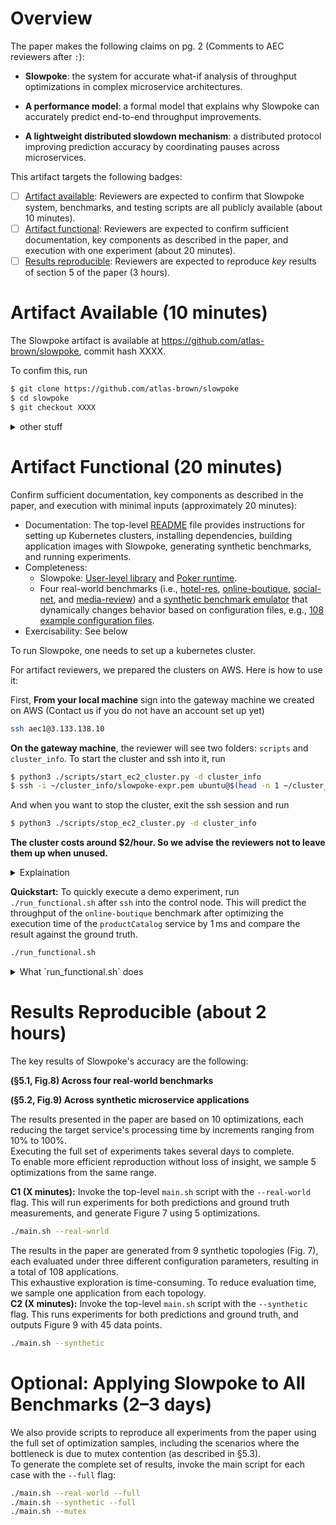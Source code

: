 # Overview

The paper makes the following claims on pg. 2 (Comments to AEC reviewers after `:`):

* **Slowpoke**: the system for accurate what-if analysis of throughput optimizations in complex microservice architectures.

* **A performance model**: a formal model that explains why Slowpoke can accurately predict end-to-end throughput improvements.

* **A lightweight distributed slowdown mechanism**: a distributed protocol improving prediction accuracy by coordinating pauses across microservices.


<!-- **(C1) Slowpoke accurately quantifies throughput optimizations on four real-world microservice applications.** -->

<!-- **(C2) Slowpoke accurately quantifies throughput after scaling optimizations or when the bottleneck is caused by mutex contention.** -->

<!-- **(C2) Slowpoke accurately quantifies throguhput optimizations across synthetic microservice applications covering a wide range of microservice characteristics.** -->

This artifact targets the following badges:

* [ ] [Artifact available](#artifact-available): Reviewers are expected to confirm that Slowpoke system, benchmarks, and testing scripts are all publicly available (about 10 minutes).
* [ ] [Artifact functional](#artifact-functional): Reviewers are expected to confirm sufficient documentation, key components as described in the paper, and execution with one experiment (about 20 minutes).
* [ ] [Results reproducible](#results-reproducible): Reviewers are expected to reproduce _key_ results of section 5 of the paper (3 hours).

# Artifact Available (10 minutes)

The Slowpoke artifact is available at https://github.com/atlas-brown/slowpoke, commit hash XXXX.

To confim this, run

```bash
$ git clone https://github.com/atlas-brown/slowpoke
$ cd slowpoke
$ git checkout XXXX
```

<details><summary>other stuff</summary>
  * EC2 cluster setup: We provide automation scripts and instructions in `scripts/setup/` to create, initialize, start, stop, and terminate EC2 clusters.
  * Building and deploying applications with Slowpoke: Instructions are available in `scripts/build/` for instrumenting applications and deploying them with Slowpoke, including modifying YAML configuration files.
  * Automated testing framework: Scripts in `scripts/test/` support end-to-end experiment orchestration with Slowpoke, enabling reproducible and automated testing.
 Confirm that the benchmark programs, their inputs, and automation scripts are all publicly available:

1. The code is hosted at: [https://github.com/atlas-brown/slowpoke](https://github.com/atlas-brown/slowpoke)

2. Slowpoke is available in the [`pkg/slowpoke/`]() directory of the repository, including a third-party lib and Poker runtime.

3. Benchmarks are available in the [`benchmarks/`]() directory of the repository.

4. Additional scripts are available in the [`scripts/`]() directory of the repository.

> AEC Reviewers: From this point on, scripts use the provided AWS EC2 instances. All preprofiling results, Docker images are provided for efficiency.
> We provide a kubernete cluster with X machines for each reviwer, with all dependencies satisfied.
> To request access to the control node, please comment your public keys on hotcrp. 
> Once the access is granted, reviwers can start/stop the clusters as needed.
</details>

# Artifact Functional (20 minutes)

Confirm sufficient documentation, key components as described in the paper, and execution with minimal inputs (approximately 20 minutes):

* Documentation: The top-level [README]() file provides instructions for setting up Kubernetes clusters, installing dependencies, building application images with Slowpoke, generating synthetic benchmarks, and running experiments. 
* Completeness:
  * Slowpoke: [User-level library]() and [Poker runtime]().
  * Four real-world benchmarks (i.e., [hotel-res](), [online-boutique](), [social-net](), and [media-review]()) and a [synthetic benchmark emulator]() that dynamically changes behavior based on configuration files, e.g., [108 example configuration files]().
* Exercisability: See below

To run Slowpoke, one needs to set up a kubernetes cluster.

For artifact reviewers, we prepared the clusters on AWS. Here is how to use it:

First, **From your local machine** sign into the gateway machine we created on AWS
(Contact us if you do not have an account set up yet)
```bash
ssh aec1@3.133.138.10
```

**On the gateway machine**, the reviewer will see two folders: `scripts` and `cluster_info`. To start the cluster and ssh into it, run 
```bash
$ python3 ./scripts/start_ec2_cluster.py -d cluster_info
$ ssh -i ~/cluster_info/slowpoke-expr.pem ubuntu@$(head -n 1 ~/cluster_info/ec2_ips)
```
And when you want to stop the cluster, exit the ssh session and run
```bash
$ python3 ./scripts/stop_ec2_cluster.py -d cluster_info
```

**The cluster costs around $2/hour. So we advise the reviewers not to leave them up when unused.**

<details><summary>Explaination</summary>
The cluster is already set up using scripts in this repo under [`scripts/setup/`]() (see. The cluster contains 2 AWS `m5.xlarge` and 12 `m5.large` EC2 instances. The public IPs of the EC2 machines will be stored in `~/cluster_info/ec2_ips`, first one is the kubernetes control node, the second one is worker node that runs the workload generator, the rest are worker nodes that run the services in each benchmark
</details>

**Quickstart:** To quickly execute a demo experiment, run `./run_functional.sh` after `ssh` into the control node. This will predict the throughput of the `online-boutique` benchmark after optimizing the execution time of the `productCatalog` service by 1 ms and compare the result against the ground truth.

```bash
./run_functional.sh
```

<details>
 <summary>What `run_functional.sh` does</summary>

**Setup (optional):** We provide fully initialized and configured Kubernetes clusters for convenience.  
Optionally, reviewers may set up their own EC2 machines using the following script:
```
# Create a EC2 cluster with 8 worker nodes and one control node
python3 script/setup/ec2_cluster -n 8
# Initialize the Kubernete clusters and return the control node IP
IP=$(./script/setup/initialize-aws.sh)
# ssh into the control node
ssh -i slowpoke.pem ubuntu@$IP
```
</details>

# Results Reproducible (about 2 hours)
The key results of Slowpoke's accuracy are the following: 

**(§5.1, Fig.8) Across four real-world benchmarks**

<!-- **(C2, §5.3, Fig.11) After scaling optimizations or when the bottleneck is caused by mutex contention** -->

**(§5.2, Fig.9) Across synthetic microservice applications**

The results presented in the paper are based on 10 optimizations, each reducing the target service's processing time by increments ranging from 10\% to 100\%.  
Executing the full set of experiments takes several days to complete.  
To enable more efficient reproduction without loss of insight, we sample 5 optimizations from the same range.  

**C1 (X minutes):** Invoke the top-level `main.sh` script with the `--real-world` flag. This will run experiments for both predictions and ground truth measurements, and generate Figure 7 using 5 optimizations.
```bash
./main.sh --real-world
```

The results in the paper are generated from 9 synthetic topologies (Fig. 7), each evaluated under three different configuration parameters, resulting in a total of 108 applications.  
This exhaustive exploration is time-consuming. 
To reduce evaluation time, we sample one application from each topology.  
**C2 (X minutes):** Invoke the top-level `main.sh` script with the `--synthetic` flag. 
This runs experiments for both predictions and ground truth, and outputs Figure 9 with 45 data points.  

```bash
./main.sh --synthetic
```

# Optional: Applying Slowpoke to All Benchmarks (2–3 days)

We also provide scripts to reproduce all experiments from the paper using the full set of optimization samples, including the scenarios where the bottleneck is due to mutex contention (as described in §5.3).  
To generate the complete set of results, invoke the main script for each case with the `--full` flag:

```bash
./main.sh --real-world --full
./main.sh --synthetic --full
./main.sh --mutex
